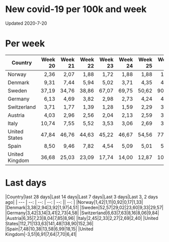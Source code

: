 # New covid-19 per 100k and week
Updated 2020-7-20

# Per week
|Country|Week 20|Week 21|Week 22|Week 23|Week 24|Week 25|Week 26|Week 27|Week 28|Week 29|Week 30|
| --- | --: | --: | --: | --: | --: | --: | --: | --: | --: | --: | --: |
|Norway|2,36 |2,07 |1,88 |1,72 |1,88 |1,88 |1,97 |1,48 |1,29 |0,92 |0,00 |
|Denmark|9,31 |7,44 |5,94 |5,02 |3,71 |4,35 |4,90 |2,71 |1,97 |3,92 |0,00 |
|Sweden|37,19 |34,76 |38,86 |67,07 |69,75 |50,62 |90,05 |62,20 |34,45 |23,60 |0,00 |
|Germany|6,13 |4,69 |3,82 |2,98 |2,73 |4,24 |4,39 |3,39 |2,95 |3,31 |2,08 |
|Switzerland|3,71 |1,77 |1,39 |1,28 |1,59 |2,29 |3,04 |7,42 |6,92 |8,01 |7,93 |
|Austria|4,03 |2,96 |2,56 |2,04 |2,13 |2,59 |3,50 |7,04 |6,65 |7,92 |4,90 |
|Italy|10,74 |7,55 |5,52 |3,53 |3,06 |2,69 |3,08 |2,12 |2,33 |2,30 |2,52 |
|United States|47,84 |46,76 |44,63 |45,22 |46,67 |54,56 |77,10 |99,46 |123,30 |140,11 |130,69 |
|Spain|8,50 |9,46 |7,82 |4,54 |5,09 |5,01 |5,34 |3,80 |7,19 |13,58 |0,00 |
|United Kingdom|36,68 |25,03 |23,09 |17,74 |14,00 |12,87 |10,52 |-37,34 |5,97 |7,53 |7,49 |

# Last days
|Country|last 28 days|Last 14 days|Last 7 days|Last 3 days|Last 3, 2 days ago|
| --- | --: | --: | --: | --: || --: |
|Norway|1,42|1,11|0,92|0,17|1,33|
|Denmark|3,38|2,94|3,92|1,97|4,51|
|Sweden|52,57|29,02|23,60|9,33|29,57|
|Germany|3,42|3,14|3,41|2,73|4,58|
|Switzerland|6,63|7,63|8,16|8,06|9,84|
|Austria|6,35|7,23|8,04|7,85|8,96|
|Italy|2,45|2,33|2,27|2,69|2,40|
|United States|112,71|133,63|141,48|138,90|152,36|
|Spain|7,48|10,38|13,58|6,99|18,15|
|United Kingdom|-3,51|6,91|7,64|7,70|6,41|
